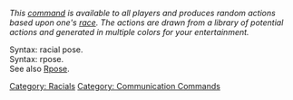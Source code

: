 *This [command](:Category:_Commands.md "wikilink") is available to all
players and produces random actions based upon one's
[race](:Category:_Races.md "wikilink"). The actions are drawn from a
library of potential actions and generated in multiple colors for your
entertainment.*

Syntax: racial pose.  
Syntax: rpose.  
See also [Rpose](Rpose.md "wikilink").

[Category: Racials](Category:_Racials "wikilink") [Category:
Communication Commands](Category:_Communication_Commands "wikilink")
